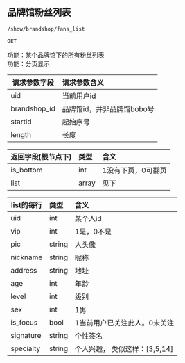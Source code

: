 
## 品牌馆粉丝列表

~~~
/show/brandshop/fans_list
~~~
~~~
GET
~~~


功能：某个品牌馆下的所有粉丝列表  
功能：分页显示
  

| 请求参数字段        | 请求参数含义  |
| -------- |:------|
|uid  |  当前用户id|
|brandshop_id  |  品牌馆id，并非品牌馆bobo号|
|startid  |  起始序号|
|length  | 长度|

| 返回字段(根节点下)        | 类型 |含义  |
| -------- |:------|:------|
|is_bottom        |  int    | 1没有下页，0可翻页|
|list        |  array    | 见下 |


| list的每行        | 类型 |含义  |
| -------- |:------|:------|
|   uid     | int | 某个人id |
|   vip     | int | 1是，0不是 |
|   pic     | string | 人头像 |
|   nickname| string | 昵称 |
|   address | string | 地址 |
|   age | int | 年龄 |
|   level | int | 级别 |
|   sex | int | 1男 |
|   is_focus | bool | 1当前用户已关注此人。0未关注 |
|   signature | string | 个性签名 |
|   specialty  | string |个人兴趣， 类似这样：[3,5,14] |


